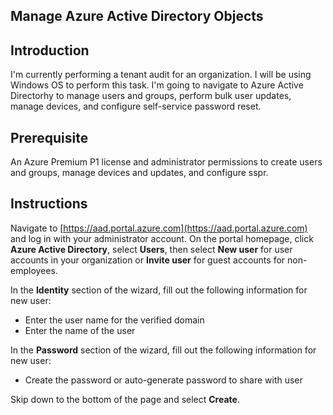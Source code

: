 ## Manage Azure Active Directory Objects

## Introduction

I'm currently performing a tenant audit for an organization. I will be using Windows OS to perform this task. I'm going to navigate to Azure Active Directorhy to manage users and groups, perform bulk user updates, manage devices, and configure self-service password reset.

## Prerequisite

An Azure Premium P1 license and administrator permissions to create users and groups, manage devices and updates, and configure sspr.

## Instructions

Navigate to [https://aad.portal.azure.com](https://aad.portal.azure.com) and log in with your administrator account. On the portal homepage, click **Azure Active Directory**, select **Users**, then select **New user** for user accounts in your organization or **Invite user** for guest accounts for non-employees.

In the **Identity** section of the wizard, fill out the following information for new user:

- Enter the user name for the verified domain
- Enter the name of the user

In the **Password** section of the wizard, fill out the following information for new user:

- Create the password or auto-generate password to share with user

Skip down to the bottom of the page and select **Create**.
